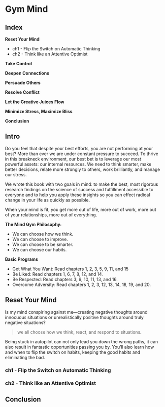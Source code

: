 # Gym Mind

## Index
**Reset Your Mind**
- ch1 - Flip the Switch on Automatic Thinking
- ch2 - Think like an Attentive Optimist

**Take Control**

**Deepen Connections**

**Persuade Others**

**Resolve Conflict**

**Let the Creative Juices Flow**

**Minimize Stress, Maximize Bliss**

**Conclusion**

## Intro
Do you feel that despite your best efforts, you are not performing at your best? More than ever we are under constant pressure to succeed.
To thrive in this breakneck environment, our best bet is to leverage our most powerful assets: our internal resources. We need to think smarter, make better decisions, relate more strongly to others, work brilliantly, and manage our stress.

We wrote this book with two goals in mind: to make the best, most rigorous research findings on the science of success and fulfillment accessible to everyone and to help you apply these insights so you can effect radical change in your life as quickly as possible.

When your mind is fit, you get more out of life, more out of work, more out of your relationships, more out of everything.

**The Mind Gym Philosophy:**
- We can choose how we think.
- We can choose to improve.
- We can choose to be smarter.
- We can choose our habits.

**Basic Programs**
- Get What You Want: Read chapters 1, 2, 3, 5, 9, 11, and 15
- Be Liked: Read chapters 1, 6, 7, 8, 12, and 14.
- Be Respected: Read chapters 3, 9, 10, 11, 13, and 16.
- Overcome Adversity: Read chapters 1, 2, 3, 12, 13, 14, 18, 19, and 20.

## Reset Your Mind
Is my mind conspiring against me—creating negative thoughts around innocuous situations or unrealistically positive thoughts around truly negative situations?

> we all choose how we think, react, and respond to situations.

Being stuck in autopilot can not only lead you down the wrong paths, it can also result in fantastic opportunities passing you by.
You’ll also learn how and when to flip the switch on habits, keeping the good habits and eliminating the bad.

### ch1 - Flip the Switch on Automatic Thinking


### ch2 - Think like an Attentive Optimist

## Conclusion